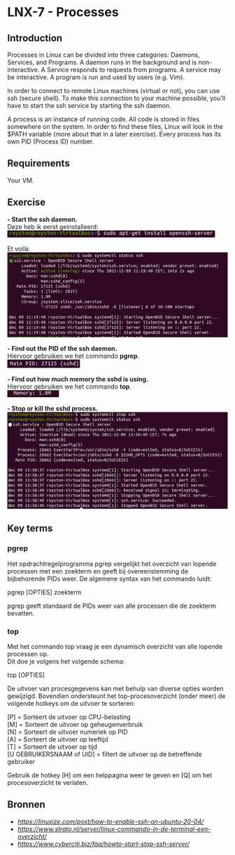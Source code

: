 # LNX-7 - Processes

## Introduction
Processes in Linux can be divided into three categories: Daemons, Services, and Programs.
A daemon runs in the background and is non-interactive. A Service responds to requests from programs. A service may be interactive. A program is run and used by users (e.g. Vim).

In order to connect to remote Linux machines (virtual or not), you can use ssh (secure shell). To make this connection to your machine possible, you’ll have to start the ssh service by starting the ssh daemon.

A process is an instance of running code. All code is stored in files somewhere on the system. In order to find these files, Linux will look in the $PATH variable (more about that in a later exercise). Every process has its own PID (Process ID) number.

## Requirements
Your VM.

## Exercise

**- Start the ssh daemon.**  
Deze heb ik eerst geinstalleerd:   
![Kijk](https://github.com/Electroybot/cloud-6-repo-Electroybot/blob/main/00_includes/Week%201/LNX-07/01.png?raw=true)

Et voilà:  
![Kijk](https://github.com/Electroybot/cloud-6-repo-Electroybot/blob/main/00_includes/Week%201/LNX-07/01%202.png?raw=true)

**- Find out the PID of the ssh daemon.**  
Hiervoor gebruiken we het commando **pgrep**.  
![Kijk](https://github.com/Electroybot/cloud-6-repo-Electroybot/blob/main/00_includes/Week%201/LNX-07/02.png?raw=true)  

**- Find out how much memory the sshd is using.**  
Hiervoor gebruiken we het commando **top**.  
![Kijk](https://github.com/Electroybot/cloud-6-repo-Electroybot/blob/main/00_includes/Week%201/LNX-07/03.png?raw=true)

**- Stop or kill the sshd process.**  
![Kijk](https://github.com/Electroybot/cloud-6-repo-Electroybot/blob/main/00_includes/Week%201/LNX-07/unnamed.png?raw=true)  

## Key terms

### pgrep

Het opdrachtregelprogramma pgrep vergelijkt het overzicht van lopende processen met een zoekterm en geeft bij overeenstemming de bijbehorende PIDs weer.
De algemene syntax van het commando luidt:

pgrep [OPTIES] zoekterm

pgrep geeft standaard de PIDs weer van alle processen die de zoekterm bevatten.

### top

Met het commando top vraag je een dynamisch overzicht van alle lopende processen op.  
Dit doe je volgens het volgende schema:  

top [OPTIES]  

De uitvoer van procesgegevens kan met behulp van diverse opties worden gewijzigd. Bovendien ondersteunt het top-procesoverzicht (onder meer) de volgende hotkeys om de uitvoer te sorteren:  

[P] = Sorteert de uitvoer op CPU-belasting  
[M] = Sorteert de uitvoer op geheugenverbruik  
[N] = Sorteert de uitvoer numeriek op PID  
[A] = Sorteert de uitvoer op leeftijd  
[T] = Sorteert de uitvoer op tijd  
[U GEBRUIKERSNAAM of UID] = filtert de uitvoer op de betreffende gebruiker  

Gebruik de hotkey [H] om een helppagina weer te geven en [Q] om het procesoverzicht te verlaten.  

## Bronnen  

- *https://linuxize.com/post/how-to-enable-ssh-on-ubuntu-20-04/*  
- *https://www.strato.nl/server/linux-commando-in-de-terminal-een-overzicht/*  
- *https://www.cyberciti.biz/faq/howto-start-stop-ssh-server/*  



